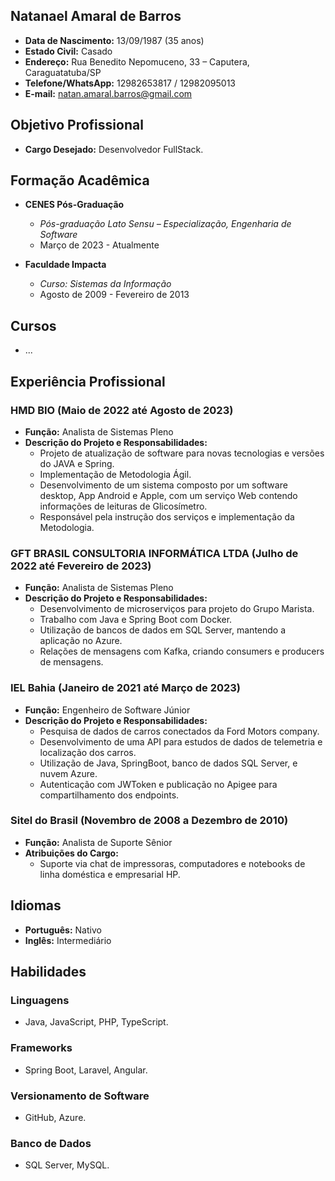 ## Natanael Amaral de Barros

- **Data de Nascimento:** 13/09/1987 (35 anos)
- **Estado Civil:** Casado
- **Endereço:** Rua Benedito Nepomuceno, 33 – Caputera, Caraguatatuba/SP
- **Telefone/WhatsApp:** 12982653817 / 12982095013
- **E-mail:** natan.amaral.barros@gmail.com

## Objetivo Profissional

- **Cargo Desejado:** Desenvolvedor FullStack.

## Formação Acadêmica

- **CENES Pós-Graduação**
  - *Pós-graduação Lato Sensu – Especialização, Engenharia de Software*
  - Março de 2023 - Atualmente

- **Faculdade Impacta**
  - *Curso: Sistemas da Informação*
  - Agosto de 2009 - Fevereiro de 2013

## Cursos

- ...

## Experiência Profissional

### HMD BIO (Maio de 2022 até Agosto de 2023)

- **Função:** Analista de Sistemas Pleno
- **Descrição do Projeto e Responsabilidades:**
  - Projeto de atualização de software para novas tecnologias e versões do JAVA e Spring.
  - Implementação de Metodologia Ágil.
  - Desenvolvimento de um sistema composto por um software desktop, App Android e Apple, com um serviço Web contendo informações de leituras de Glicosímetro.
  - Responsável pela instrução dos serviços e implementação da Metodologia.

### GFT BRASIL CONSULTORIA INFORMÁTICA LTDA (Julho de 2022 até Fevereiro de 2023)

- **Função:** Analista de Sistemas Pleno
- **Descrição do Projeto e Responsabilidades:**
  - Desenvolvimento de microserviços para projeto do Grupo Marista.
  - Trabalho com Java e Spring Boot com Docker.
  - Utilização de bancos de dados em SQL Server, mantendo a aplicação no Azure.
  - Relações de mensagens com Kafka, criando consumers e producers de mensagens.

### IEL Bahia (Janeiro de 2021 até Março de 2023)

- **Função:** Engenheiro de Software Júnior
- **Descrição do Projeto e Responsabilidades:**
  - Pesquisa de dados de carros conectados da Ford Motors company.
  - Desenvolvimento de uma API para estudos de dados de telemetria e localização dos carros.
  - Utilização de Java, SpringBoot, banco de dados SQL Server, e nuvem Azure.
  - Autenticação com JWToken e publicação no Apigee para compartilhamento dos endpoints.

### Sitel do Brasil (Novembro de 2008 a Dezembro de 2010)

- **Função:** Analista de Suporte Sênior
- **Atribuições do Cargo:**
  - Suporte via chat de impressoras, computadores e notebooks de linha doméstica e empresarial HP.

## Idiomas

- **Português:** Nativo
- **Inglês:** Intermediário

## Habilidades

### Linguagens

- Java, JavaScript, PHP, TypeScript.

### Frameworks

- Spring Boot, Laravel, Angular.

### Versionamento de Software

- GitHub, Azure.

### Banco de Dados

- SQL Server, MySQL.


